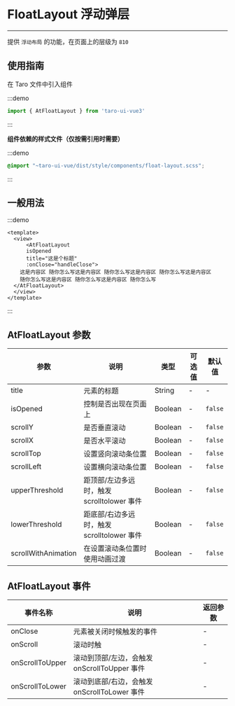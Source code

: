 # FloatLayout 浮动弹层

---

提供 `浮动布局` 的功能，在页面上的层级为 `810`

## 使用指南

在 Taro 文件中引入组件

:::demo
```js
import { AtFloatLayout } from 'taro-ui-vue3'
```
:::

**组件依赖的样式文件（仅按需引用时需要）**

:::demo
```scss
@import "~taro-ui-vue/dist/style/components/float-layout.scss";
```
:::

## 一般用法

:::demo
```vue
<template>
  <view>
      <AtFloatLayout 
      isOpened 
      title="这是个标题" 
      :onClose="handleClose">
    这是内容区 随你怎么写这是内容区 随你怎么写这是内容区 随你怎么写这是内容区
    随你怎么写这是内容区 随你怎么写这是内容区 随你怎么写
  </AtFloatLayout>
  </view>
</template>
```

:::

## AtFloatLayout 参数

| 参数                | 说明                                       | 类型    | 可选值 | 默认值  |
| ------------------- | ------------------------------------------ | ------- | ------ | ------- |
| title               | 元素的标题                                 | String  | -      | -       |
| isOpened            | 控制是否出现在页面上                       | Boolean | -      | `false` |
| scrollY             | 是否垂直滚动                               | Boolean | -      | `false` |
| scrollX             | 是否水平滚动                               | Boolean | -      | `false` |
| scrollTop           | 设置竖向滚动条位置                         | Boolean | -      | `false` |
| scrollLeft          | 设置横向滚动条位置                         | Boolean | -      | `false` |
| upperThreshold      | 距顶部/左边多远时，触发 scrolltolower 事件 | Boolean | -      | `false` |
| lowerThreshold      | 距底部/右边多远时，触发 scrolltolower 事件 | Boolean | -      | `false` |
| scrollWithAnimation | 在设置滚动条位置时使用动画过渡             | Boolean | -      | `false` |

## AtFloatLayout 事件

| 事件名称        | 说明                                         | 返回参数 |
| --------------- | -------------------------------------------- | -------- |
| onClose         | 元素被关闭时候触发的事件                     | -        |
| onScroll        | 滚动时触                                     | -        |
| onScrollToUpper | 滚动到顶部/左边，会触发 onScrollToUpper 事件 | -        |
| onScrollToLower | 滚动到底部/右边，会触发 onScrollToLower 事件 | -        |
